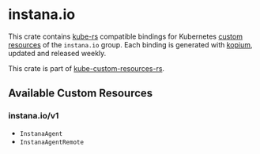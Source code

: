 <!--
SPDX-FileCopyrightText: The kube-custom-resources-rs Authors
SPDX-License-Identifier: 0BSD
 -->

# instana.io

This crate contains [kube-rs](https://kube.rs/) compatible bindings for Kubernetes [custom resources](https://kubernetes.io/docs/tasks/extend-kubernetes/custom-resources/custom-resource-definitions/) of the `instana.io` group. Each binding is generated with [kopium](https://github.com/kube-rs/kopium), updated and released weekly.

This crate is part of [kube-custom-resources-rs](https://github.com/metio/kube-custom-resources-rs).

## Available Custom Resources

### instana.io/v1
- `InstanaAgent`
- `InstanaAgentRemote`
